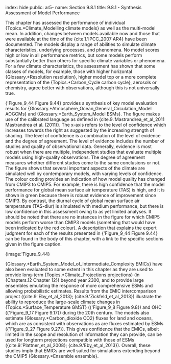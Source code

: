 index: hide
public: ar5-
name: Section 9.8.1
title: 9.8.1 - Synthesis Assessment of Model Performance

This chapter has assessed the performance of individual {Topics.*Climate_Modelling climate models} as well as the multi-model mean. In addition, changes between models available now and those that were available at the time of the {cite.1.'IPCC_2007 AR4} have been documented. The models display a range of abilities to simulate climate characteristics, underlying processes, and phenomena. No model scores high or low in all performance metrics, but some models perform substantially better than others for specific climate variables or phenomena. For a few climate characteristics, the assessment has shown that some classes of models, for example, those with higher horizontal {Glossary.*Resolution resolution}, higher model top or a more complete representation of the {Topics.*Carbon_Cycle carbon cycle}, aerosols or chemistry, agree better with observations, although this is not universally true.

{'Figure_9_44 Figure 9.44} provides a synthesis of key model evaluation results for {Glossary.*Atmosphere_Ocean_General_Circulation_Model AOGCMs} and {Glossary.*Earth_System_Model ESMs}. The figure makes use of the calibrated language as defined in {cite.9.'Mastrandrea_et_al_2011 Mastrandrea et al. (2011)}. The x-axis refers to the level of confidence which increases towards the right as suggested by the increasing strength of shading. The level of confidence is a combination of the level of evidence and the degree of agreement. The level of evidence includes the number of studies and quality of observational data. Generally, evidence is most robust when there are multiple, independent studies that evaluate multiple models using high-quality observations. The degree of agreement measures whether different studies come to the same conclusions or not. The figure shows that several important aspects of the climate are simulated well by contemporary models, with varying levels of confidence. The colour coding provides an indication of how model quality has changed from CMIP3 to CMIP5. For example, there is high confidence that the model performance for global mean surface air temperature (TAS) is high, and it is shown in green because there is robust evidence of improvement since CMIP3. By contrast, the diurnal cycle of global mean surface air temperature (TAS-diur) is simulated with medium performance, but there is low confidence in this assessment owing to as yet limited analyses. It should be noted that there are no instances in the figure for which CMIP5 models perform worse than CMIP3 models (something that would have been indicated by the red colour). A description that explains the expert judgment for each of the results presented in {'Figure_9_44 Figure 9.44} can be found in the body of this chapter, with a link to the specific sections given in the figure caption.

{image:'Figure_9_44}

{Glossary.*Earth_System_Model_of_Intermediate_Complexity EMICs} have also been evaluated to some extent in this chapter as they are used to provide long-term {Topics.*Climate_Projections projections} (in {Chapters.12 Chapter 12}) beyond year 2300, and to provide large ensembles emulating the response of more comprehensive ESMs and allowing probabilistic estimates. Results from the EMIC intercomparison project ({cite.9.'Eby_et_al_2013}; {cite.9.'Zickfeld_et_al_2013}) illustrate the ability to reproduce the large-scale climate changes in {Topics.*Surface_Temperature GMST} ({'Figure_9_8 Figure 9.8}) and OHC ({'Figure_9_17 Figure 9.17}) during the 20th century. The models also estimate {Glossary.*Carbon_dioxide CO2} fluxes for land and oceans, which are as consistent with observations as are fluxes estimated by ESMs ({'Figure_9_27 Figure 9.27}). This gives confidence that the EMICs, albeit limited in the scope and resolution of information they can provide, can be used for longterm projections compatible with those of ESMs ({cite.9.'Plattner_et_al_2008}; {cite.9.'Eby_et_al_2013}). Overall, these studies imply that EMICs are well suited for simulations extending beyond the CMIP5 {Glossary.*Ensemble ensemble}.

